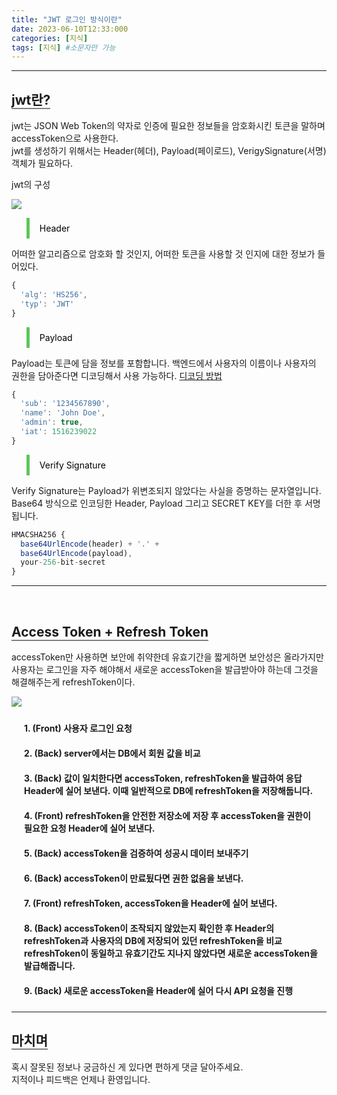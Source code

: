 ```yaml
---
title: "JWT 로그인 방식이란"
date: 2023-06-10T12:33:000
categories: [지식]
tags: [지식] #소문자만 가능
---
```


<style type="text/css">
    ul{
        padding-left:10px;
        list-style:none;
        font-weight: bold;
    }
    li{
        padding:10px;
    }
</style>

---

## <b style="border-bottom:2px solid gray" class="h2">jwt란?</b>

jwt는 JSON Web Token의 약자로 인증에 필요한 정보들을 암호화시킨 토큰을 말하며 accessToken으로 사용한다. <br/>jwt를 생성하기 위해서는 Header(헤더), Payload(페이로드), VerigySignature(서명) 객체가 필요하다.

<p class="center">jwt의 구성</p>

<img src="https://velog.velcdn.com/images%2Fhahan%2Fpost%2Fb41e147b-69d0-41ad-9f23-5e1ab8ec35ce%2Fimage.png"/>

<blockquote style="color:black; padding: 0.5rem 1rem; border-left: 5px solid #5cc55b;">
Header
</blockquote>

어떠한 알고리즘으로 암호화 할 것인지, 어떠한 토큰을 사용할 것 인지에 대한 정보가 들어있다.

```js
{
  'alg': 'HS256',
  'typ': 'JWT'
}
```

<blockquote style="color:black; padding: 0.5rem 1rem; border-left: 5px solid #5cc55b;">
Payload
</blockquote>

Payload는 토큰에 담을 정보를 포함합니다. 백엔드에서 사용자의 이름이나 사용자의 권한을 담아준다면 디코딩해서 사용 가능하다.
<a href="https://taewok.github.io/posts/jwt-Token-decoding/">디코딩 방법</a>

```js
{
  'sub': '1234567890',
  'name': 'John Doe',
  'admin': true,
  'iat': 1516239022
}
```

<blockquote style="color:black; padding: 0.5rem 1rem; border-left: 5px solid #5cc55b;">
Verify Signature
</blockquote>

Verify Signature는 Payload가 위변조되지 않았다는 사실을 증명하는 문자열입니다. Base64 방식으로 인코딩한 Header, Payload 그리고 SECRET KEY를 더한 후 서명됩니다.

```js
HMACSHA256 {
  base64UrlEncode(header) + '.' +
  base64UrlEncode(payload),
  your-256-bit-secret
}
```

---

<br/>

## <b style="border-bottom:2px solid gray" class="h2">Access Token + Refresh Token</b>

accessToken만 사용하면 보안에 취약한데 유효기간을 짧게하면 보안성은 올라가지만 사용자는 로그인을 자주 해야해서 새로운 accessToken을 발급받아야 하는데 그것을 해결해주는게 refreshToken이다.

<img src="https://blog.kakaocdn.net/dn/byLYQy/btreIXcaq9o/U1yOUaaWbNv7YrDBIeoSfK/img.png"/>

<ul>
    <li>1. (Front) 사용자 로그인 요청</li>
    <li>2. (Back) server에서는 DB에서 회원 값을 비교</li>
    <li>3. (Back) 값이 일치한다면 accessToken, refreshToken을 발급하여 응답 Header에 실어 보낸다. 이때 일반적으로 DB에 refreshToken을 저장해둡니다.</li>
    <li>4. (Front) refreshToken을 안전한 저장소에 저장 후 accessToken을 권한이 필요한 요청 Header에 실어 보낸다.</li>
    <li>5. (Back) accessToken을 검증하여 성공시 데이터 보내주기</li>
    <li>6. (Back) accessToken이 만료됬다면 권한 없음을 보낸다.</li>
    <li>7. (Front) refreshToken, accessToken을 Header에 실어 보낸다.</li>
    <li>8. (Back) accessToken이 조작되지 않았는지 확인한 후 Header의 refreshToken과 사용자의 DB에 저장되어 있던 refreshToken을 비교 refreshToken이 동일하고 유효기간도 지나지 않았다면 새로운 accessToken을 발급해줍니다.</li>
    <li>9. (Back) 새로운 accessToken을 Header에 실어 다시 API 요청을 진행</li>
</ul>

---

## <b style="border-bottom:2px solid gray"><b>마치며</b></b>

<P>혹시 잘못된 정보나 궁금하신 게 있다면 편하게 댓글 달아주세요.<br/>
지적이나 피드백은 언제나 환영입니다.</p>
